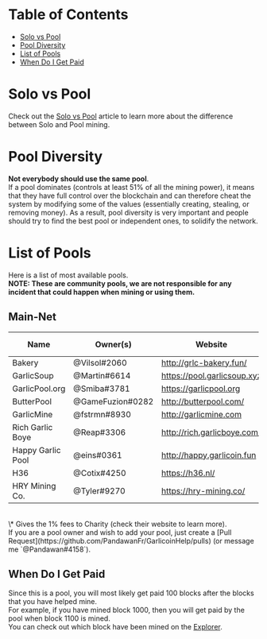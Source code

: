 # Table of Contents
- [Solo vs Pool](#solo-vs-pool)
- [Pool Diversity](#pool-diversity)
- [List of Pools](#list-of-pools)
- [When Do I Get Paid](#when-do-i-get-paid)

# Solo vs Pool
Check out the [Solo vs Pool](how-to-mine.html#solo-vs-pool) article to learn more about the difference between Solo and Pool mining.

# Pool Diversity
**Not everybody should use the same pool**.  
If a pool dominates (controls at least 51% of all the mining power), it means that they have full control over the blockchain and can therefore cheat the system by modifying some of the values (essentially creating, stealing, or removing money). As a result, pool diversity is very important and people should try to find the best pool or independent ones, to solidify the network.

# List of Pools
Here is a list of most available pools.  
**NOTE: These are community pools, we are not responsible for any incident that could happen when mining or using them.**

## Main-Net
| Name              | Owner(s)                 | Website                     | Pool Fee | Address                                   | Verified |
|-------------------|--------------------------|-----------------------------|----------|-------------------------------------------|----------|
| Bakery            | @Vilsol#2060             | http://grlc-bakery.fun/     | 1%       | stratum+tcp://pool.grlc-bakery.fun:3333   | Yes      |
| GarlicSoup        | @Martin#6614             | https://pool.garlicsoup.xyz | 1%**\*** | stratum+tcp://us.pool.garlicsoup.xyz:3333 | Yes      |
| GarlicPool.org    | @Smiba#3781              | https://garlicpool.org      | 1%       | stratum+tcp://stratum.garlicpool.org:3333 | No       |
| ButterPool        | @GameFuzion#0282         | http://butterpool.com/      | 0.75%    | stratum+tcp://butterpool.com:3032         | No       |
| GarlicMine        | @fstrmn#8930             | http://garlicmine.com       | 0.05%    | stratum+tcp://garlicmine.com:3333         | No       |
| Rich Garlic Boye  | @Reap#3306               | http://rich.garlicboye.com/ | 1%       | stratum+tcp://rich.garlicboye.com:3333    | No       |
| Happy Garlic Pool | @eins#0361               | http://happy.garlicoin.fun  | 0.7%     | stratum+tcp://happy.garlicoin.fun:3210    | No       |
| H36               | @Cotix#4250              | https://h36.nl/             | 0%       | stratum+tcp://h36.nl:3333                 | No       |
| HRY Mining Co.    | @Tyler#9270              | https://hry-mining.co/      | 0.5%     | stratum+tcp://hry-mining.co:3032          | No       |

<br>
\* Gives the 1% fees to Charity (check their website to learn more).  
<br>
If you are a pool owner and wish to add your pool, just create a [Pull Request](https://github.com/PandawanFr/GarlicoinHelp/pulls) (or message me `@Pandawan#4158`).

## When Do I Get Paid
Since this is a pool, you will most likely get paid 100 blocks after the blocks that you have helped mine.  
For example, if you have mined block 1000, then you will get paid by the pool when block 1100 is mined.  
You can check out which block have been mined on the [Explorer](http://explorer.garlicoin.io/).
